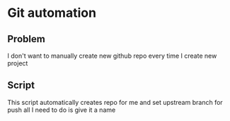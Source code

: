 # Git automation 

## Problem 
I don't want to manually create new github repo every time I create new project 

## Script
This script automatically creates repo for me and set upstream branch for push
all I need to do is give it a name